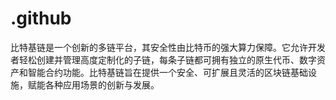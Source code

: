 # .github
比特基链是一个创新的多链平台，其安全性由比特币的强大算力保障。它允许开发者轻松创建并管理高度定制化的子链，每条子链都可拥有独立的原生代币、数字资产和智能合约功能。比特基链旨在提供一个安全、可扩展且灵活的区块链基础设施，赋能各种应用场景的创新与发展。
